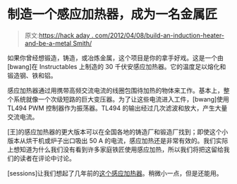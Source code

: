 # 制造一个感应加热器，成为一名金属匠

> 原文:[https://hack aday . com/2012/04/08/build-an-induction-heater-and-be-a-metal Smith/](https://hackaday.com/2012/04/08/build-an-induction-heater-and-become-a-metalsmith/)

如果你曾经想锻造，铸造，或冶炼金属，这个项目是你的拿手好戏。这是一个由[bwang]在 Instructables 上制造的 30 千伏安感应加热器。它的温度足以熔化和锻造钢、铁和铝。

感应加热器通过用携带高频交流电流的线圈包围待加热的物体来工作。基本上，整个系统就像一个次级短路的巨大变压器。为了让这些电流进入工件，[bwang]使用 TL494 PWM 控制器作为振荡器。TL494 的输出经过几次滤波和放大，产生大量交流电流。

[王]的感应加热器的更大版本可以在全国各地的铸造厂和锻造厂找到；即使这个小版本从烘干机或炉子出口吸出 50 A 的电流，感应加热还是非常有效的。我们实际上想知道为什么我们没有看到许多家庭铁匠使用感应加热，所以我们将把这留给我们的读者在评论中讨论。

[sessions]让我们想起了几年前的[这个感应加热器](http://hackaday.com/2010/06/04/1000w-induction-heater/)。稍微小一点，但是还能用。
